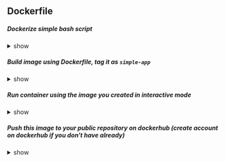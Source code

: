 ## Dockerfile

##### Dockerize simple bash script

<details><summary>show</summary>
<p>

```bash
FROM ubuntu

COPY app.sh .

CMD bash app.sh
```

</p>
</details>


##### Build image using Dockerfile, tag it as `simple-app`

<details><summary>show</summary>
<p>

```bash
docker build . -t simple-app
```

</p>
</details>

##### Run container using the image you created in interactive mode

<details><summary>show</summary>
<p>

```bash
docker run -it simple-app
```

</p>
</details>


##### Push this image to your public repository on dockerhub (create account on dockerhub if you don't have already)

<details><summary>show</summary>
<p>

```bash
docker login
docker build . -t <your-user-name>/simple-app
docker push <your-user-name>/simple-app
```

</p>
</details>